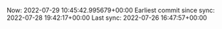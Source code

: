 Now: 2022-07-29 10:45:42.995679+00:00 Earliest commit since sync: 2022-07-28 19:42:17+00:00 Last sync: 2022-07-26 16:47:57+00:00
